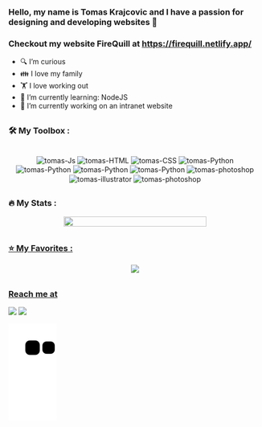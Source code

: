 ### Hello, my name is Tomas Krajcovic and I have a passion for designing and developing websites 👋
### Checkout my website FireQuill at https://firequill.netlify.app/

- 🔍 I’m curious
- 👪 I love my family
- 🏋️ I love working out
- 🌱 I’m currently learning: NodeJS
- 🔭 I’m currently working on an intranet website


##


### 🛠️ My Toolbox :
<div align="center" style="display: inline_block"><br>
   <img align="center" alt="tomas-Js" height="30" width="40" src="https://cdn.jsdelivr.net/gh/devicons/devicon/icons/javascript/javascript-original.svg">
  <img align="center" alt="tomas-HTML" height="30" width="40" src="https://cdn.jsdelivr.net/gh/devicons/devicon/icons/html5/html5-original.svg">
  <img align="center" alt="tomas-CSS" height="30" width="40" src="https://cdn.jsdelivr.net/gh/devicons/devicon/icons/css3/css3-original.svg">
  <img align="center" alt="tomas-Python" height="30" width="40" src="https://cdn.jsdelivr.net/gh/devicons/devicon/icons/sass/sass-original.svg">
  <img align="center" alt="tomas-Python" height="30" width="40" src="https://cdn.jsdelivr.net/gh/devicons/devicon/icons/python/python-original.svg">
  <img align="center" alt="tomas-Python" height="50" width="40" src="https://cdn.jsdelivr.net/gh/devicons/devicon/icons/nodejs/nodejs-original.svg">
  <img align="center" alt="tomas-Python" height="30" width="40" src="https://cdn.jsdelivr.net/gh/devicons/devicon/icons/git/git-original.svg">
     <img align="center" alt="tomas-photoshop" height="30" width="40" src="https://cdn.jsdelivr.net/gh/devicons/devicon/icons/photoshop/photoshop-plain.svg">
   <img align="center" alt="tomas-illustrator" height="30" width="40" src="https://cdn.jsdelivr.net/gh/devicons/devicon/icons/illustrator/illustrator-plain.svg">
   <img align="center" alt="tomas-photoshop" height="30" width="40" src="https://cdn.jsdelivr.net/gh/devicons/devicon/icons/vscode/vscode-original.svg">
</div>

##
### 🔥 My Stats :
<div align="center">
  <a href="https://github.com/CodeD3vil">
  <img height="50%" width="75%" src="https://github-readme-stats.vercel.app/api?username=CodeD3vil&show_icons=true&theme=onedark&include_all_commits=true&count_private=true">
</div>  
  
  ##
### ⭐ My Favorites :
<div align="center">
  <a href="https://github.com/CodeD3vil">
  <img height="50%" src="https://github-readme-stats.vercel.app/api/top-langs/?username=coded3vil&theme=onedark">
</div>
   
   ##
### Reach me at
<div> 
  <a href = "mailto:tomaskrajcovic@gmail.com"><img src="https://img.shields.io/badge/-Gmail-%23333?style=for-the-badge&logo=gmail&logoColor=white" target="_blank"></a>
   <a href = "https://www.facebook.com/firequill"><img src="https://img.shields.io/badge/Facebook-1877F2?style=for-the-badge&logo=facebook&logoColor=white" target="_blank"></a>
</div>
   
   ![Snake animation](https://github.com/CodeD3vil/CodeD3vil/blob/output/github-contribution-grid-snake.svg)

